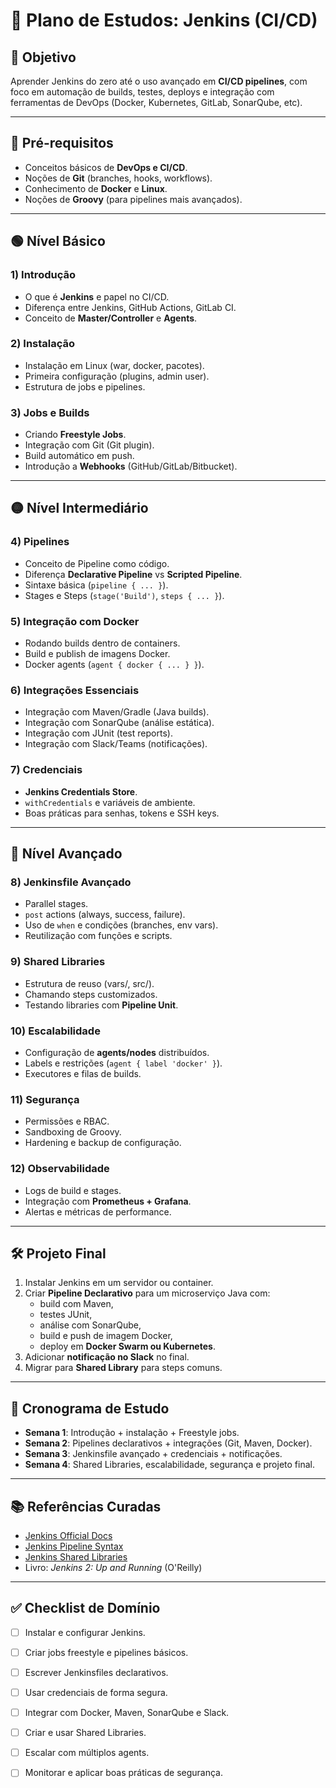 # 📘 Plano de Estudos: Jenkins (CI/CD)

## 🎯 Objetivo
Aprender Jenkins do zero até o uso avançado em **CI/CD pipelines**, com foco em automação de builds, testes, deploys e integração com ferramentas de DevOps (Docker, Kubernetes, GitLab, SonarQube, etc).

---

## 📍 Pré-requisitos
- Conceitos básicos de **DevOps e CI/CD**.
- Noções de **Git** (branches, hooks, workflows).
- Conhecimento de **Docker** e **Linux**.
- Noções de **Groovy** (para pipelines mais avançados).

---

## 🟢 Nível Básico

### 1) Introdução
- O que é **Jenkins** e papel no CI/CD.  
- Diferença entre Jenkins, GitHub Actions, GitLab CI.  
- Conceito de **Master/Controller** e **Agents**.  

### 2) Instalação
- Instalação em Linux (war, docker, pacotes).  
- Primeira configuração (plugins, admin user).  
- Estrutura de jobs e pipelines.  

### 3) Jobs e Builds
- Criando **Freestyle Jobs**.  
- Integração com Git (Git plugin).  
- Build automático em push.  
- Introdução a **Webhooks** (GitHub/GitLab/Bitbucket).  

---

## 🟡 Nível Intermediário

### 4) Pipelines
- Conceito de Pipeline como código.  
- Diferença **Declarative Pipeline** vs **Scripted Pipeline**.  
- Sintaxe básica (`pipeline { ... }`).  
- Stages e Steps (`stage('Build')`, `steps { ... }`).  

### 5) Integração com Docker
- Rodando builds dentro de containers.  
- Build e publish de imagens Docker.  
- Docker agents (`agent { docker { ... } }`).  

### 6) Integrações Essenciais
- Integração com Maven/Gradle (Java builds).  
- Integração com SonarQube (análise estática).  
- Integração com JUnit (test reports).  
- Integração com Slack/Teams (notificações).  

### 7) Credenciais
- **Jenkins Credentials Store**.  
- `withCredentials` e variáveis de ambiente.  
- Boas práticas para senhas, tokens e SSH keys.  

---

## 🔴 Nível Avançado

### 8) Jenkinsfile Avançado
- Parallel stages.  
- `post` actions (always, success, failure).  
- Uso de `when` e condições (branches, env vars).  
- Reutilização com funções e scripts.  

### 9) Shared Libraries
- Estrutura de reuso (vars/, src/).  
- Chamando steps customizados.  
- Testando libraries com **Pipeline Unit**.  

### 10) Escalabilidade
- Configuração de **agents/nodes** distribuídos.  
- Labels e restrições (`agent { label 'docker' }`).  
- Executores e filas de builds.  

### 11) Segurança
- Permissões e RBAC.  
- Sandboxing de Groovy.  
- Hardening e backup de configuração.  

### 12) Observabilidade
- Logs de build e stages.  
- Integração com **Prometheus + Grafana**.  
- Alertas e métricas de performance.  

---

## 🛠️ Projeto Final
1. Instalar Jenkins em um servidor ou container.  
2. Criar **Pipeline Declarativo** para um microserviço Java com:  
   - build com Maven,  
   - testes JUnit,  
   - análise com SonarQube,  
   - build e push de imagem Docker,  
   - deploy em **Docker Swarm ou Kubernetes**.  
3. Adicionar **notificação no Slack** no final.  
4. Migrar para **Shared Library** para steps comuns.  

---

## 📅 Cronograma de Estudo
- **Semana 1**: Introdução + instalação + Freestyle jobs.  
- **Semana 2**: Pipelines declarativos + integrações (Git, Maven, Docker).  
- **Semana 3**: Jenkinsfile avançado + credenciais + notificações.  
- **Semana 4**: Shared Libraries, escalabilidade, segurança e projeto final.  

---

## 📚 Referências Curadas
- [Jenkins Official Docs](https://www.jenkins.io/doc/)  
- [Jenkins Pipeline Syntax](https://www.jenkins.io/doc/book/pipeline/syntax/)  
- [Jenkins Shared Libraries](https://www.jenkins.io/doc/book/pipeline/shared-libraries/)  
- Livro: *Jenkins 2: Up and Running* (O'Reilly)  

---

## ✅ Checklist de Domínio
- [ ] Instalar e configurar Jenkins.  
- [ ] Criar jobs freestyle e pipelines básicos.  
- [ ] Escrever Jenkinsfiles declarativos.  
- [ ] Usar credenciais de forma segura.  
- [ ] Integrar com Docker, Maven, SonarQube e Slack.  
- [ ] Criar e usar Shared Libraries.  
- [ ] Escalar com múltiplos agents.  
- [ ] Monitorar e aplicar boas práticas de segurança.  

